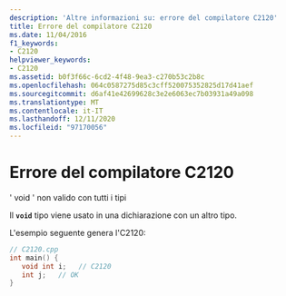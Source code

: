 ```yaml
---
description: 'Altre informazioni su: errore del compilatore C2120'
title: Errore del compilatore C2120
ms.date: 11/04/2016
f1_keywords:
- C2120
helpviewer_keywords:
- C2120
ms.assetid: b0f3f66c-6cd2-4f48-9ea3-c270b53c2b8c
ms.openlocfilehash: 064c0587275d85c3cff520075352825d17d41aef
ms.sourcegitcommit: d6af41e42699628c3e2e6063ec7b03931a49a098
ms.translationtype: MT
ms.contentlocale: it-IT
ms.lasthandoff: 12/11/2020
ms.locfileid: "97170056"
---
```

# <a name="compiler-error-c2120"></a>Errore del compilatore C2120

' void ' non valido con tutti i tipi

Il **`void`** tipo viene usato in una dichiarazione con un altro tipo.

L'esempio seguente genera l'C2120:

```cpp
// C2120.cpp
int main() {
   void int i;   // C2120
   int j;   // OK
}
```
